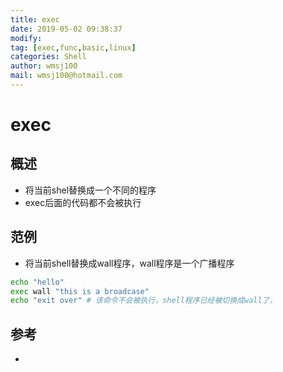 ```yaml
---
title: exec
date: 2019-05-02 09:38:37	
modify: 
tag: [exec,func,basic,linux]
categories: Shell
author: wmsj100
mail: wmsj100@hotmail.com
---
```


# exec

## 概述
- 将当前shel替换成一个不同的程序
- exec后面的代码都不会被执行

## 范例
- 将当前shell替换成wall程序，wall程序是一个广播程序
```sh
echo "hello"
exec wall "this is a broadcase"
echo "exit over" # 该命令不会被执行，shell程序已经被切换成wall了，
```

## 参考
- []()
